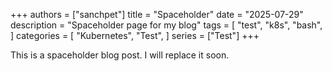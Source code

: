 +++
authors = ["sanchpet"]
title = "Spaceholder"
date = "2025-07-29"
description = "Spaceholder page for my blog"
tags = [
    "test",
    "k8s",
    "bash",
]
categories = [
    "Kubernetes",
    "Test",
]
series = ["Test"]
+++

This is a spaceholder blog post. I will replace it soon.
